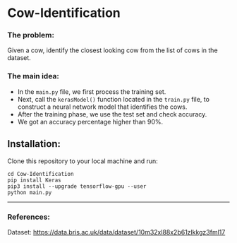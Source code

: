 # Cow-Identification

### The problem:
Given a cow, identify the closest looking cow from the list of cows in the dataset.

### The main idea:
- In the `main.py` file, we first process the training set. 
- Next, call the `kerasModel()` function located in the `train.py` file, to construct a neural network model that identifies the cows.
- After the training phase, we use the test set and check accuracy.
- We got an accuracy percentage higher than 90%.

## Installation:
Clone this repository to your local machine and run:
```
cd Cow-Identification
pip install Keras
pip3 install --upgrade tensorflow-gpu --user
python main.py
```

---------------------------

### References:
Dataset: https://data.bris.ac.uk/data/dataset/10m32xl88x2b61zlkkgz3fml17
